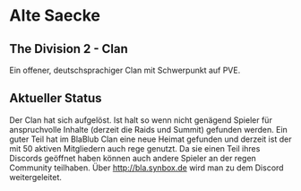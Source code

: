 # Alte Saecke 
## The Division 2 - Clan
Ein offener, deutschsprachiger Clan mit Schwerpunkt auf PVE. 

## Aktueller Status
Der Clan hat sich aufgelöst. Ist halt so wenn nicht genägend Spieler für anspruchvolle Inhalte (derzeit die Raids und Summit) gefunden werden.
Ein guter Teil hat im BlaBlub Clan eine neue Heimat gefunden und derzeit ist der mit 50 aktiven Mitgliedern auch rege genutzt.
Da sie einen Teil ihres Discords geöffnet haben können auch andere Spieler an der regen Community teilhaben.
Über http://bla.synbox.de wird man zu dem Discord weitergeleitet.

